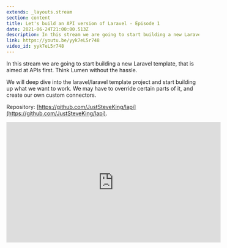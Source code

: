```yaml
---
extends: _layouts.stream
section: content
title: Let's build an API version of Laravel - Episode 1
date: 2021-06-24T21:00:00.513Z
description: In this stream we are going to start building a new Laravel template, that is aimed at APIs first. Think Lumen without the hassle.
link: https://youtu.be/yyk7eL5r748
video_id: yyk7eL5r748
---
```

In this stream we are going to start building a new Laravel template, that is aimed at APIs first. Think Lumen without the hassle.

We will deep dive into the laravel/laravel template project and start building up what we want to work. We may have to override certain parts of it, and create our own custom connectors.

Repository: [https://github.com/JustSteveKing/lapi](https://github.com/JustSteveKing/lapi).

<div class="aspect-w-16 aspect-h-9">
    <iframe width="560" height="315" src="https://www.youtube.com/embed/yyk7eL5r748" title="YouTube video player" frameborder="0" allow="accelerometer; autoplay; clipboard-write; encrypted-media; gyroscope; picture-in-picture" allowfullscreen></iframe>
</div>